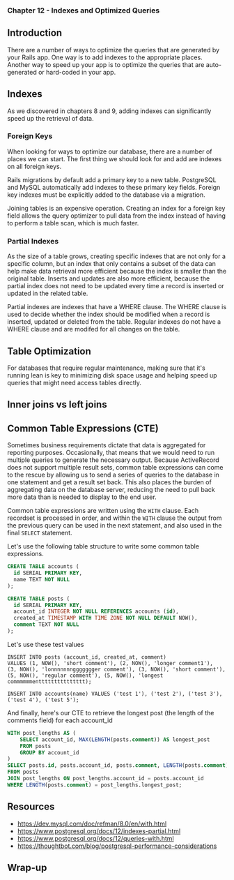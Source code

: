 ### Chapter 12 - Indexes and Optimized Queries

## Introduction

There are a number of ways to optimize the queries that are generated by your Rails app. One way is to add indexes to the appropriate places. Another way to speed up your app is to optimize the queries that are auto-generated or hard-coded in your app.

## Indexes

As we discovered in chapters 8 and 9, adding indexes can significantly speed up the retrieval of data.

### Foreign Keys

When looking for ways to optimize our database, there are a number of places we can start. The first thing we should look for and add are indexes on all foreign keys.

Rails migrations by default add a primary key to a new table. PostgreSQL and MySQL automatically add indexes to these primary key fields. Foreign key indexes must be explicitly added to the database via a migration.

Joining tables is an expensive operation. Creating an index for a foreign key field allows the query optimizer to pull data from the index instead of having to perform a table scan, which is much faster.

### Partial Indexes

As the size of a table grows, creating specific indexes that are not only for a specific column, but an index that only contains a subset of the data can help make data retrieval more efficient because the index is smaller than the original table. Inserts and updates are also more efficient, because the partial index does not need to be updated every time a record is inserted or updated in the related table.

Partial indexes are indexes that have a WHERE clause. The WHERE clause is used to decide whether the index should be modified when a record is inserted, updated or deleted from the table. Regular indexes do not have a WHERE clause and are modifed for all changes on the table.

## Table Optimization

For databases that require regular maintenance, making sure that it's running lean is key to minimizing disk space usage and helping speed up queries that might need access tables directly.

## Inner joins vs left joins

## Common Table Expressions (CTE)

Sometimes business requirements dictate that data is aggregated for reporting purposes. Occasionally, that means that we would need to run multiple queries to generate the necessary output. Because ActiveRecord does not support multiple result sets, common table expressions can come to the rescue by allowing us to send a series of queries to the database in one statement and get a result set back. This also places the burden of aggregating data on the database server, reducing the need to pull back more data than is needed to display to the end user.

Common table expressions are written using the `WITH` clause. Each recordset is processed in order, and within the `WITH` clause the output from the previous query can be used in the next statement, and also used in the final `SELECT` statement.

Let's use the following table structure to write some common table expressions.

```sql
CREATE TABLE accounts (
  id SERIAL PRIMARY KEY,
  name TEXT NOT NULL
);

CREATE TABLE posts (
  id SERIAL PRIMARY KEY,
  account_id INTEGER NOT NULL REFERENCES accounts (id),
  created_at TIMESTAMP WITH TIME ZONE NOT NULL DEFAULT NOW(),
  comment TEXT NOT NULL
);
```

Let's use these test values

```
INSERT INTO posts (account_id, created_at, comment)
VALUES (1, NOW(), 'short comment'), (2, NOW(), 'longer comment1'),
(3, NOW(), 'lonnnnnnnggggggger comment'), (3, NOW(), 'short comment'),
(5, NOW(), 'regular comment'), (5, NOW(), 'longest commmmmmenttttttttttttttt);

INSERT INTO accounts(name) VALUES ('test 1'), ('test 2'), ('test 3'), ('test 4'), ('test 5');
```

And finally, here's our CTE to retrieve the longest post (the length of the comments field) for each account_id

```sql
WITH post_lengths AS (
	SELECT account_id, MAX(LENGTH(posts.comment)) AS longest_post
	FROM posts
	GROUP BY account_id
)
SELECT posts.id, posts.account_id, posts.comment, LENGTH(posts.comment) AS post_length
FROM posts
JOIN post_lengths ON post_lengths.account_id = posts.account_id
WHERE LENGTH(posts.comment) = post_lengths.longest_post;
```

## Resources

* https://dev.mysql.com/doc/refman/8.0/en/with.html
* https://www.postgresql.org/docs/12/indexes-partial.html
* https://www.postgresql.org/docs/12/queries-with.html
* https://thoughtbot.com/blog/postgresql-performance-considerations

## Wrap-up
